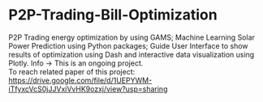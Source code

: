 # P2P-Trading-Bill-Optimization
P2P Trading energy optimization by using GAMS;
Machine Learning Solar Power Prediction using Python packages;
Guide User Interface to show results of optimization using Dash and interactive data visualization using Plotly.
Info -> This is an ongoing project. <br>
To reach related paper of this project: https://drive.google.com/file/d/1UEPYWM-iTfyxcVcS0jJJVxiVvHK9ozxj/view?usp=sharing
